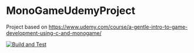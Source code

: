 # MonoGameUdemyProject

Project based on https://www.udemy.com/course/a-gentle-intro-to-game-development-using-c-and-monogame/

[![Build and Test](https://github.com/codemonkey85/MonoGameUdemyProject/actions/workflows/buildandtest.yml/badge.svg)](https://github.com/codemonkey85/MonoGameUdemyProject/actions/workflows/buildandtest.yml)
